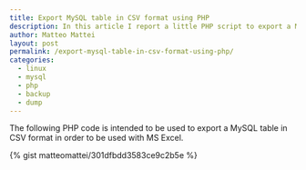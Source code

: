 ```yaml
---
title: Export MySQL table in CSV format using PHP
description: In this article I report a little PHP script to export a MySQL table in CSV format
author: Matteo Mattei
layout: post
permalink: /export-mysql-table-in-csv-format-using-php/
categories:
  - linux
  - mysql
  - php
  - backup
  - dump
---
```

The following PHP code is intended to be used to export a MySQL table in CSV format in order to be used with MS Excel.

{% gist matteomattei/301dfbdd3583ce9c2b5e %}

